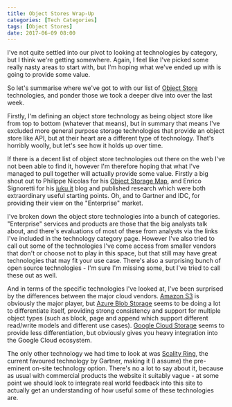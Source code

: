 ```yaml
---
title: Object Stores Wrap-Up
categories: [Tech Categories]
tags: [Object Stores]
date: 2017-06-09 08:00
---
```

I've not quite settled into our pivot to looking at technologies by category, but I think we're getting somewhere.  Again, I feel like I've picked some really nasty areas to start with, but I'm hoping what we've ended up with is going to provide some value.

So let's summarise where we've got to with our list of [Object Store](/tech-categories/object-stores/) technologies, and ponder those we took a deeper dive into over the last week.
<!--more-->

Firstly, I'm defining an object store technology as being object store like from top to bottom (whatever that means), but in summary that means I've excluded more general purpose storage technologies that provide an object store like API, but at their heart are a different type of technology.  That's horribly woolly, but let's see how it holds up over time.

If there is a decent list of object store technologies out there on the web I've not been able to find it, however I'm therefore hoping that what I've managed to pull together will actually provide some value.  Firstly a big shout out to Philippe Nicolas for his [Object Storage Map](http://www.theregister.co.uk/2016/07/15/the_history_boys_cas_and_object_storage_map/), and Enrico Signoretti for his [juku.it](http://www.juku.it) blog and published research which were both extraordinary useful starting points.  Oh, and to Gartner and IDC, for providing their view on the "Enterprise" market.

I've broken down the object store technologies into a bunch of categories.  "Enterprise" services and products are those that the big analysts talk about, and there's evaluations of most of these from analysts via the links I've included in the technology category page.  However I've also tried to call out some of the technologies I've come access from smaller vendors that don't or choose not to play in this space, but that still may have great technologies that may fit your use case.  There's also a surprising bunch of open source technologies - I'm sure I'm missing some, but I've tried to call these out as well.

And in terms of the specific technologies I've looked at, I've been surprised by the differences between the major cloud vendors.  [Amazon S3](/technologies/amazon-s3/) is obviously the major player, but [Azure Blob Storage](/technologies/microsoft-azure-blob-storage/) seems to be doing a lot to differentiate itself, providing strong consistency and support for multiple object types (such as block, page and append which support different read/write models and different use cases).  [Google Cloud Storage](/technologies/google-cloud-storage/) seems to provide less differentiation, but obviously gives you heavy integration into the Google Cloud ecosystem.

The only other technology we had time to look at was [Scality Ring](/technologies/scality-ring), the current favoured technology by Gartner, making it (I assume) the pre-eminent on-site technology option.  There's no a lot to say about it, because as usual with commercial products the website it suitably vague - at some point we should look to integrate real world feedback into this site to actually get an understanding of how useful some of these technologies are.